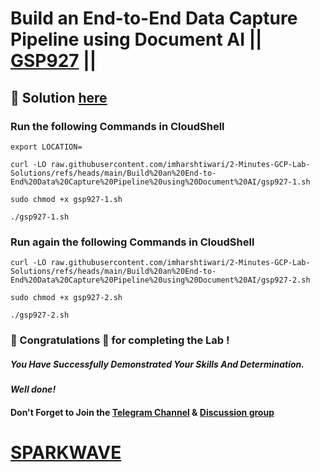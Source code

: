 # Build an End-to-End Data Capture Pipeline using Document AI || [GSP927](https://www.cloudskillsboost.google/focuses/21027?parent=catalog) ||

## 🔑 Solution [here](https://www.youtube.com/@sparkwave.01)

### Run the following Commands in CloudShell

```
export LOCATION=
```
```
curl -LO raw.githubusercontent.com/imharshtiwari/2-Minutes-GCP-Lab-Solutions/refs/heads/main/Build%20an%20End-to-End%20Data%20Capture%20Pipeline%20using%20Document%20AI/gsp927-1.sh

sudo chmod +x gsp927-1.sh

./gsp927-1.sh
```

### Run again the following Commands in CloudShell

```
curl -LO raw.githubusercontent.com/imharshtiwari/2-Minutes-GCP-Lab-Solutions/refs/heads/main/Build%20an%20End-to-End%20Data%20Capture%20Pipeline%20using%20Document%20AI/gsp927-2.sh

sudo chmod +x gsp927-2.sh

./gsp927-2.sh
```

### 🐼 Congratulations 🎉 for completing the Lab !

##### *You Have Successfully Demonstrated Your Skills And Determination.*

#### *Well done!*

#### Don't Forget to Join the [Telegram Channel](https://t.me/sparkwave.01) & [Discussion group](https://t.me/sparkwave.01chats)

# [SPARKWAVE](https://www.youtube.com/@sparkwave.01)
